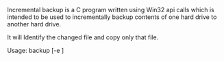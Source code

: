 Incremental backup is a C program written using Win32 api calls which is intended to be used to incrementally backup contents of one hard drive to another hard drive.

It will Identify the changed file and copy only that file. 

Usage: backup [-e <exclude dirs>] <src dir> <dest dir>
